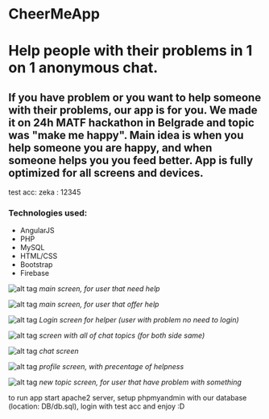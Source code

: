 # CheerMeApp
Help people with their problems in 1 on 1 anonymous chat.
======

If you have problem or you want to help someone with their problems, our app is for you. We made it on 24h MATF hackathon in Belgrade and topic was "make me happy". Main idea is when you help someone you are happy, and when someone helps you you feed better. App is fully optimized for all screens and devices.
------
test acc: zeka : 12345


### Technologies used:
* AngularJS
* PHP
* MySQL
* HTML/CSS
* Bootstrap
* Firebase

![alt tag](https://github.com/fr1sk/CheerMeApp/blob/master/screenshoots/2016-10-18_1366x768a.png)
*main screen, for user that need help*

![alt tag](https://github.com/fr1sk/CheerMeApp/blob/master/screenshoots/2016-10-18_1366x768b.png)
*main screen, for user that offer help*

![alt tag](https://github.com/fr1sk/CheerMeApp/blob/master/screenshoots/2016-10-18_1366x768c.png)
*Login screen for helper (user with problem no need to login)*

![alt tag](https://github.com/fr1sk/CheerMeApp/blob/master/screenshoots/2016-10-18_1366x768d.png)
*screen with all of chat topics (for both side same)*

![alt tag](https://github.com/fr1sk/CheerMeApp/blob/master/screenshoots/2016-10-18_1366x768e.png)
*chat screen*

![alt tag](https://github.com/fr1sk/CheerMeApp/blob/master/screenshoots/2016-10-18_1366x768f.png)
*profile screen, with precentage of helpness*

![alt tag](https://github.com/fr1sk/CheerMeApp/blob/master/screenshoots/2016-10-18_1366x768g.png)
*new topic screen, for user that have problem with something*

to run app start apache2 server, setup phpmyandmin with our database (location: DB/db.sql), login with test acc and enjoy :D
